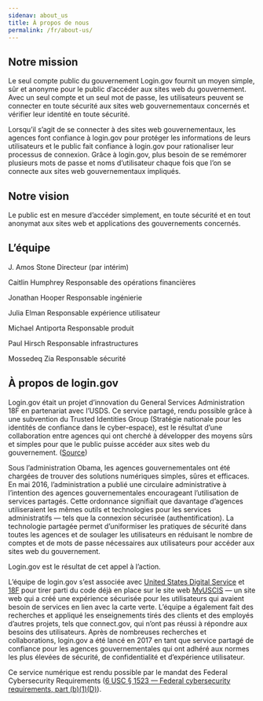 ```yaml
---
sidenav: about_us
title: À propos de nous
permalink: /fr/about-us/
---
```

## Notre mission

Le seul compte public du gouvernement
Login.gov fournit un moyen simple, sûr et anonyme pour le public d’accéder aux sites web du gouvernement. Avec un seul compte et un seul mot de passe, les utilisateurs peuvent se connecter en toute sécurité aux sites web gouvernementaux concernés et vérifier leur identité en toute sécurité. 

Lorsqu’il s’agit de se connecter à des sites web gouvernementaux, les agences font confiance à login.gov pour protéger les informations de leurs utilisateurs et le public fait confiance à login.gov pour rationaliser leur processus de connexion. Grâce à login.gov, plus besoin de se remémorer plusieurs mots de passe et noms d’utilisateur chaque fois que l’on se connecte aux sites web gouvernementaux impliqués.

## Notre vision

Le public est en mesure d’accéder simplement, en toute sécurité et en tout anonymat aux sites web et applications des gouvernements concernés.

## L’équipe 

J. Amos Stone
Directeur (par intérim)

Caitlin Humphrey
Responsable des opérations financières

Jonathan Hooper
Responsable ingénierie

Julia Elman
Responsable expérience utilisateur

Michael Antiporta
Responsable produit

Paul Hirsch
Responsable infrastructures

Mossedeq Zia
Responsable sécurité

## À propos de login.gov 

Login.gov était un projet d’innovation du General Services Administration 18F en partenariat avec l’USDS. Ce service partagé, rendu possible grâce à une subvention du Trusted Identities Group (Stratégie nationale pour les identités de confiance dans le cyber-espace), est le résultat d’une collaboration entre agences qui ont cherché à développer des moyens sûrs et simples pour que le public puisse accéder aux sites web du gouvernement. ([Source](https://fcw.com/articles/2017/01/19/login-dot-gov-mazmanian.aspx))

Sous l’administration Obama, les agences gouvernementales ont été chargées de trouver des solutions numériques simples, sûres et efficaces. En mai 2016, l’administration a publié une circulaire administrative à l’intention des agences gouvernementales encourageant l’utilisation de services partagés. Cette ordonnance signifiait que davantage d’agences utiliseraient les mêmes outils et technologies pour les services administratifs — tels que la connexion sécurisée (authentification). La technologie partagée permet d’uniformiser les pratiques de sécurité dans toutes les agences et de soulager les utilisateurs en réduisant le nombre de comptes et de mots de passe nécessaires aux utilisateurs pour accéder aux sites web du gouvernement.

Login.gov est le résultat de cet appel à l’action.

L’équipe de login.gov s’est associée avec [United States Digital Service](https://www.usds.gov/) et [18F](https://18f.gsa.gov/) pour tirer parti du code déjà en place sur le site web [MyUSCIS](https://my.uscis.gov/) — un site web qui a créé une expérience sécurisée pour les utilisateurs qui avaient besoin de services en lien avec la carte verte. L’équipe a également fait des recherches et appliqué les enseignements tirés des clients et des employés d’autres projets, tels que connect.gov, qui n’ont pas réussi à répondre aux besoins des utilisateurs. Après de nombreuses recherches et collaborations, login.gov a été lancé en 2017 en tant que service partagé de confiance pour les agences gouvernementales qui ont adhéré aux normes les plus élevées de sécurité, de confidentialité et d’expérience utilisateur.

Ce service numérique est rendu possible par le mandat des Federal Cybersecurity Requirements ([6 USC § 1523 — Federal cybersecurity requirements, part (b)(1)(D)](https://uscode.house.gov/view.xhtml?req=6+USC+1523:+Federal+cybersecurity+requirements)).
